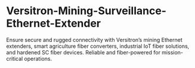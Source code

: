 # Versitron-Mining-Surveillance-Ethernet-Extender
Ensure secure and rugged connectivity with Versitron’s mining Ethernet extenders, smart agriculture fiber converters, industrial IoT fiber solutions, and hardened SC fiber devices. Reliable and fiber-powered for mission-critical operations.
